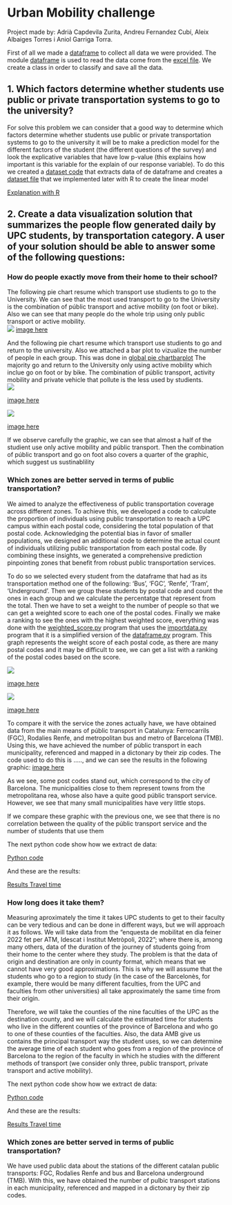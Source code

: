 # Urban Mobility challenge
Project made by: Adrià Capdevila Zurita, Andreu Fernandez Cubí, Aleix Albaiges Torres i Aniol Garriga Torra.

First of all we made a [dataframe](dataframe.py) to collect all data we were provided. The module [dataframe](dataframe.py) is used to read the data come from the [excel file](Datathon_Results_MOBILITY_2022_original_Students.xlsx). We create a class in order to classify and save all the data.
## 1. Which factors determine whether students use public or private transportation systems to go to the university?
For solve this problem we can consider that a good way to determine which factors determine whether students use public or private transportation systems to go to the university it will be to make a prediction model for the different factors of the student (the different questions of the survey) and look the explicative variables that have low p-value (this explains how important is this variable for the explain of our response variable).
To do this we created a [dataset code](new_dataset.py) that extracts data of de dataframe and creates a [dataset file](dataset.csv) that we implemented later with R to create the linear model

[Explanation with R](which-factors-determine-whether-students-use-public-or-private-transportation.pdf)


##  2. Create a data visualization solution that summarizes the people flow generated daily by UPC students, by transportation category. A user of your solution should be able to answer some of the following questions:

### How do people exactly move from their home to their school?
The following pie chart resume which transport use studients to go to the University. We can see that the most used transport to go to the University is the combination of públic transport and active mobility (on foot or bike). Also we can see that many people do the whole trip using only public transport or active mobility.  
<img src="howpeoplego.png">
[image here](howpeoplego.png)

And the following pie chart resume which transport use studients to go and return to the university. Also we attached a bar plot to vizualize the number of people in each group. This was done in [global pie chartbarplot](grafic_barres_queso.py) The majority go and return to the University only using active mobility which inclue go on foot or by bike. The combination of públic transport, activity mobility and private vehicle that pollute is the less used by studients.  
<img src="Globalpie.png">

[image here](Globalpie.png)

<img src="golbal_barplot.png">

[image here](golbal_barplot.png)

If we observe carefully the graphic, we can see that almost a half of the studient use only active mobility and públic transport. Then the combination of públic transport and go on foot also covers a quarter of the graphic, which suggest us sustinablility  

### Which zones are better served in terms of public transportation?

We aimed to analyze the effectiveness of public transportation coverage across different zones. To achieve this, we developed a code to calculate the proportion of individuals using public transportation to reach a UPC campus within each postal code, considering the total population of that postal code. Acknowledging the potential bias in favor of smaller populations, we designed an additional code to determine the actual count of individuals utilizing public transportation from each postal code. By combining these insights, we generated a comprehensive prediction pinpointing zones that benefit from robust public transportation services.

To do so we selected every student from the dataframe that had as its transportation method one of the following: ‘Bus’, ‘FGC’, ‘Renfe’, ‘Tram’, ‘Underground’. Then we group these students by postal
code and count the ones in each group and we calculate the percentatge that represent from the total. Then we have to set a weight to the number of people so that we can get a weighted score to each one of the postal codes. Finally we make a ranking to see the ones with the highest weighted score, everything was done with the [weighted_score.py](weighted_score.py) program that uses the [importdata.py](importdata.py) program that it is a simplified version of the [dataframe.py](dataframe.py) program. This graph represents the weight score of each postal code, as there are many postal codes and it may be difficult to see, we can get a list with a ranking of the postal codes based on the score.

<img src="Figure_1.png">

[image here](Figure_1.png)

<img src="pc.png">

[image here](pc.png)

To compare it with the service the zones actually have, we have obtained data from the main means of públic transport in Catalunya: Ferrocarrils (FGC), Rodalies Renfe, and metropolitan bus and metro of Barcelona (TMB). Using this, we have achieved the number of públic transport in each municipality, referenced and mapped in a dictonary by their zip codes. The code used to do this is ....., and we can see the results in the following graphic:
[image here](better_served_zones.png)

As we see, some post codes stand out, which correspond to the city of Barcelona. The municipalities close to them represent towns from the metropolitana rea, whose also have a quite good públic transport service. However, we see that many small municipalities have very little stops.

If we compare these graphic with the previous one, we see that there is no correlation between the quality of the públic transport service and the number of students that use them

The next python code show how we extract de data:

[Python code](estacions.py)

And these are the results:

[Results Travel time](postcode_stops.txt)


### How long does it take them?

Measuring aproximately the time it takes UPC students to get to their faculty can be very tedious and can be done in different ways, but we will approach it as follows. We will take data from the “enquesta de mobilitat en dia feiner 2022 fet per ATM, Idescat i Institut Metròpoli, 2022”; where there is, among many others, data of the duration of the journey of students going from their home to the center where they study. The problem is that the data of origin and destination are only in county format, which means that we cannot have very good approximations. This is why we will assume that the students who go to a region to study (in the case of the Barcelonès, for example, there would be many different faculties, from the UPC and faculties from other universities) all take approximately the same time from their origin. 

Therefore, we will take the counties of the nine faculties of the UPC as the destination county, and we will calculate the estimated time for students who live in the different counties of the province of Barcelona and who go to one of these counties of the faculties. Also, the data AMB give us contains the principal transport way the student uses, so we can determine the average time of each student who goes from a region of the province of Barcelona to the region of the faculty in which he studies with the different methods of transport (we consider only three, public transport, private transport and active mobility).

The next python code show how we extract de data:

[Python code](Travel_time.py)

And these are the results:

[Results Travel time](travel_times.txt)


### Which zones are better served in terms of public transportation?
We have used public data about the stations of the different catalan public transports: FGC, Rodalies Renfe and bus and Barcelona underground (TMB). With this, we have obtained the number of pulbic transport stations in each municipality, referenced and mapped in a dictonary by their zip codes.




